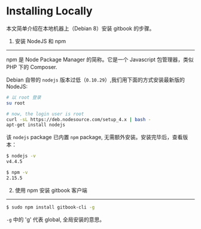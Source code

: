 Installing Locally
========================

本文简单介绍在本地机器上（Debian 8）安装 gitbook 的步骤。

1. 安装 NodeJS 和 npm
--------------------------

npm 是 Node Package Manager 的简称。它是一个 Javascript 包管理器，类似 PHP 下的 Composer.

Debian 自带的 `nodejs` 版本过低（`0.10.29`）,我们用下面的方式安装最新版的 NodeJS:

```bash
# 以 root 登录
su root

# now, the login user is root
curl -sL https://deb.nodesource.com/setup_4.x | bash -
apt-get install nodejs
```

该 `nodejs` package 已内置 `npm` package, 无需额外安装。安装完毕后，查看版本：

```bash
$ nodejs -v
v4.4.5

$ npm -v
2.15.5
```

2. 使用 npm 安装 gitbook 客户端
--------------------------

```bash
$ sudo npm install gitbook-cli -g
```

`-g` 中的 'g' 代表 global, 全局安装的意思。
